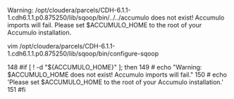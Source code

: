 
Warning: /opt/cloudera/parcels/CDH-6.1.1-1.cdh6.1.1.p0.875250/lib/sqoop/bin/../../accumulo does not exist! Accumulo imports will fail.
Please set $ACCUMULO_HOME to the root of your Accumulo installation.


vim /opt/cloudera/parcels/CDH-6.1.1-1.cdh6.1.1.p0.875250/lib/sqoop/bin/configure-sqoop




148 #if [ ! -d "${ACCUMULO_HOME}" ]; then
149 #  echo "Warning: $ACCUMULO_HOME does not exist! Accumulo imports will fail."
150 #  echo 'Please set $ACCUMULO_HOME to the root of your Accumulo installation.'
151 #fi







